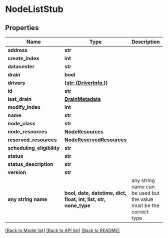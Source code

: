 # NodeListStub


## Properties
Name | Type | Description | Notes
------------ | ------------- | ------------- | -------------
**address** | **str** |  | [optional] 
**create_index** | **int** |  | [optional] 
**datacenter** | **str** |  | [optional] 
**drain** | **bool** |  | [optional] 
**drivers** | [**{str: (DriverInfo,)}**](DriverInfo.md) |  | [optional] 
**id** | **str** |  | [optional] 
**last_drain** | [**DrainMetadata**](DrainMetadata.md) |  | [optional] 
**modify_index** | **int** |  | [optional] 
**name** | **str** |  | [optional] 
**node_class** | **str** |  | [optional] 
**node_resources** | [**NodeResources**](NodeResources.md) |  | [optional] 
**reserved_resources** | [**NodeReservedResources**](NodeReservedResources.md) |  | [optional] 
**scheduling_eligibility** | **str** |  | [optional] 
**status** | **str** |  | [optional] 
**status_description** | **str** |  | [optional] 
**version** | **str** |  | [optional] 
**any string name** | **bool, date, datetime, dict, float, int, list, str, none_type** | any string name can be used but the value must be the correct type | [optional]

[[Back to Model list]](../README.md#documentation-for-models) [[Back to API list]](../README.md#documentation-for-api-endpoints) [[Back to README]](../README.md)



